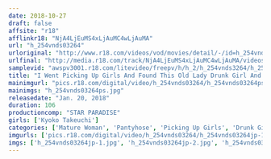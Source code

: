 ```yaml
---
date: 2018-10-27
draft: false
affsite: "r18"
afflinkr18: "NjA4LjEuMS4xLjAuMC4wLjAuMA"
url: "h_254vnds03264"
urloriginal: "http://www.r18.com/videos/vod/movies/detail/-/id=h_254vnds03264"
urlfinal: "http://media.r18.com/track/NjA4LjEuMS4xLjAuMC4wLjAuMA/videos/vod/movies/detail/-/id=h_254vnds03264"
samplevid: "awspv3001.r18.com/litevideo/freepv/h/h_2/h_254vnds3264/h_254vnds3264_dmb_w.mp4"
title: "I Went Picking Up Girls And Found This Old Lady Drunk Girl And Took Her To A Hotel"
mainimgurl: "pics.r18.com/digital/video/h_254vnds03264/h_254vnds03264ps.jpg"
mainimgs: "h_254vnds03264ps.jpg"
releasedate: "Jan. 20, 2018"
duration: 106
productioncomp: "STAR PARADISE"
girls: ['Kyoko Takeuchi']
categories: ['Mature Woman', 'Pantyhose', 'Picking Up Girls', 'Drunk Girl', 'Hi-Def']
imgurls: ['pics.r18.com/digital/video/h_254vnds03264/h_254vnds03264jp-1.jpg', 'pics.r18.com/digital/video/h_254vnds03264/h_254vnds03264jp-2.jpg', 'pics.r18.com/digital/video/h_254vnds03264/h_254vnds03264jp-3.jpg', 'pics.r18.com/digital/video/h_254vnds03264/h_254vnds03264jp-4.jpg', 'pics.r18.com/digital/video/h_254vnds03264/h_254vnds03264jp-5.jpg', 'pics.r18.com/digital/video/h_254vnds03264/h_254vnds03264jp-6.jpg', 'pics.r18.com/digital/video/h_254vnds03264/h_254vnds03264jp-7.jpg', 'pics.r18.com/digital/video/h_254vnds03264/h_254vnds03264jp-8.jpg', 'pics.r18.com/digital/video/h_254vnds03264/h_254vnds03264jp-9.jpg', 'pics.r18.com/digital/video/h_254vnds03264/h_254vnds03264jp-10.jpg', 'pics.r18.com/digital/video/h_254vnds03264/h_254vnds03264jp-11.jpg', 'pics.r18.com/digital/video/h_254vnds03264/h_254vnds03264jp-12.jpg', 'pics.r18.com/digital/video/h_254vnds03264/h_254vnds03264jp-13.jpg', 'pics.r18.com/digital/video/h_254vnds03264/h_254vnds03264jp-14.jpg', 'pics.r18.com/digital/video/h_254vnds03264/h_254vnds03264jp-15.jpg', 'pics.r18.com/digital/video/h_254vnds03264/h_254vnds03264jp-16.jpg', 'pics.r18.com/digital/video/h_254vnds03264/h_254vnds03264jp-17.jpg', 'pics.r18.com/digital/video/h_254vnds03264/h_254vnds03264jp-18.jpg', 'pics.r18.com/digital/video/h_254vnds03264/h_254vnds03264jp-19.jpg', 'pics.r18.com/digital/video/h_254vnds03264/h_254vnds03264jp-20.jpg']
imgs: ['h_254vnds03264jp-1.jpg', 'h_254vnds03264jp-2.jpg', 'h_254vnds03264jp-3.jpg', 'h_254vnds03264jp-4.jpg', 'h_254vnds03264jp-5.jpg', 'h_254vnds03264jp-6.jpg', 'h_254vnds03264jp-7.jpg', 'h_254vnds03264jp-8.jpg', 'h_254vnds03264jp-9.jpg', 'h_254vnds03264jp-10.jpg', 'h_254vnds03264jp-11.jpg', 'h_254vnds03264jp-12.jpg', 'h_254vnds03264jp-13.jpg', 'h_254vnds03264jp-14.jpg', 'h_254vnds03264jp-15.jpg', 'h_254vnds03264jp-16.jpg', 'h_254vnds03264jp-17.jpg', 'h_254vnds03264jp-18.jpg', 'h_254vnds03264jp-19.jpg', 'h_254vnds03264jp-20.jpg']
---
```

